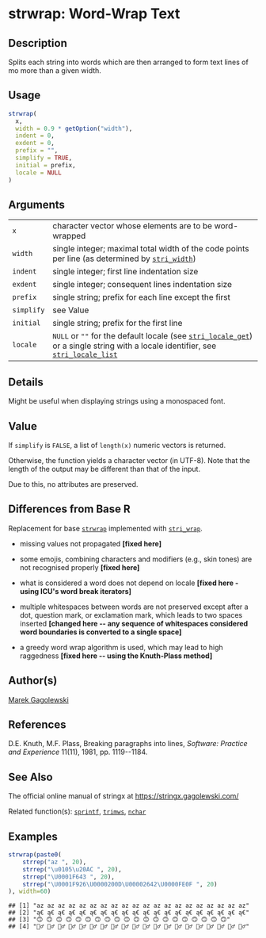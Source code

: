 # strwrap: Word-Wrap Text

## Description

Splits each string into words which are then arranged to form text lines of mo more than a given width.

## Usage

``` r
strwrap(
  x,
  width = 0.9 * getOption("width"),
  indent = 0,
  exdent = 0,
  prefix = "",
  simplify = TRUE,
  initial = prefix,
  locale = NULL
)
```

## Arguments

|            |                                                                                                                                                                                                                                                            |
|------------|------------------------------------------------------------------------------------------------------------------------------------------------------------------------------------------------------------------------------------------------------------|
| `x`        | character vector whose elements are to be word-wrapped                                                                                                                                                                                                     |
| `width`    | single integer; maximal total width of the code points per line (as determined by [`stri_width`](https://stringi.gagolewski.com/rapi/stri_width.html))                                                                                                     |
| `indent`   | single integer; first line indentation size                                                                                                                                                                                                                |
| `exdent`   | single integer; consequent lines indentation size                                                                                                                                                                                                          |
| `prefix`   | single string; prefix for each line except the first                                                                                                                                                                                                       |
| `simplify` | see Value                                                                                                                                                                                                                                                  |
| `initial`  | single string; prefix for the first line                                                                                                                                                                                                                   |
| `locale`   | `NULL` or `""` for the default locale (see [`stri_locale_get`](https://stringi.gagolewski.com/rapi/stri_locale_set.html)) or a single string with a locale identifier, see [`stri_locale_list`](https://stringi.gagolewski.com/rapi/stri_locale_list.html) |

## Details

Might be useful when displaying strings using a monospaced font.

## Value

If `simplify` is `FALSE`, a list of `length(x)` numeric vectors is returned.

Otherwise, the function yields a character vector (in UTF-8). Note that the length of the output may be different than that of the input.

Due to this, no attributes are preserved.

## Differences from Base R

Replacement for base [`strwrap`](https://stat.ethz.ch/R-manual/R-devel/library/base/help/strwrap.html) implemented with [`stri_wrap`](https://stringi.gagolewski.com/rapi/stri_wrap.html).

-   missing values not propagated **\[fixed here\]**

-   some emojis, combining characters and modifiers (e.g., skin tones) are not recognised properly **\[fixed here\]**

-   what is considered a word does not depend on locale **\[fixed here - using <span class="pkg">ICU</span>\'s word break iterators\]**

-   multiple whitespaces between words are not preserved except after a dot, question mark, or exclamation mark, which leads to two spaces inserted **\[changed here -- any sequence of whitespaces considered word boundaries is converted to a single space\]**

-   a greedy word wrap algorithm is used, which may lead to high raggedness **\[fixed here -- using the Knuth-Plass method\]**

## Author(s)

[Marek Gagolewski](https://www.gagolewski.com/)

## References

D.E. Knuth, M.F. Plass, Breaking paragraphs into lines, *Software: Practice and Experience* 11(11), 1981, pp. 1119--1184.

## See Also

The official online manual of <span class="pkg">stringx</span> at <https://stringx.gagolewski.com/>

Related function(s): [`sprintf`](sprintf.md), [`trimws`](trimws.md), [`nchar`](nchar.md)

## Examples




```r
strwrap(paste0(
    strrep("az ", 20),
    strrep("\u0105\u20AC ", 20),
    strrep("\U0001F643 ", 20),
    strrep("\U0001F926\U0000200D\U00002642\U0000FE0F ", 20)
), width=60)
```

```
## [1] "az az az az az az az az az az az az az az az az az az az az"                    
## [2] "ą€ ą€ ą€ ą€ ą€ ą€ ą€ ą€ ą€ ą€ ą€ ą€ ą€ ą€ ą€ ą€ ą€ ą€ ą€ ą€"                    
## [3] "🙃 🙃 🙃 🙃 🙃 🙃 🙃 🙃 🙃 🙃 🙃 🙃 🙃 🙃 🙃 🙃 🙃 🙃 🙃 🙃"                    
## [4] "🤦‍♂️ 🤦‍♂️ 🤦‍♂️ 🤦‍♂️ 🤦‍♂️ 🤦‍♂️ 🤦‍♂️ 🤦‍♂️ 🤦‍♂️ 🤦‍♂️ 🤦‍♂️ 🤦‍♂️ 🤦‍♂️ 🤦‍♂️ 🤦‍♂️ 🤦‍♂️ 🤦‍♂️ 🤦‍♂️ 🤦‍♂️ 🤦‍♂️"
```
